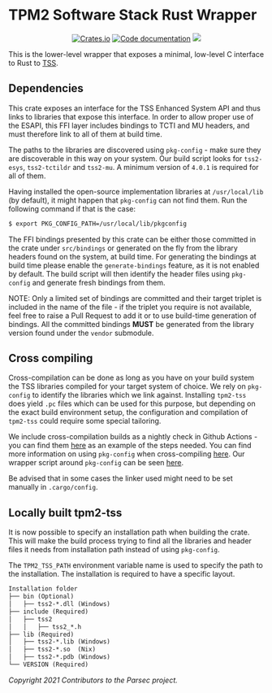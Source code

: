 # TPM2 Software Stack Rust Wrapper

<p align="center">
  <a href="https://crates.io/crates/tss-esapi-sys"><img alt="Crates.io" src="https://img.shields.io/crates/v/tss-esapi-sys"></a>
  <a href="https://docs.rs/tss-esapi-sys"><img src="https://docs.rs/tss-esapi-sys/badge.svg" alt="Code documentation"/></a>
  <a href="https://codecov.io/gh/parallaxsecond/rust-tss-esapi"><img src="https://codecov.io/gh/parallaxsecond/rust-tss-esapi/branch/main/graph/badge.svg?token=5T7SVCHWFE"/></a>
</p>

This is the lower-level wrapper that exposes a minimal, low-level C
interface to Rust to [TSS](https://github.com/tpm2-software/tpm2-tss).

## Dependencies

This crate exposes an interface for the TSS Enhanced System API and thus
links to libraries that expose this interface. In order to allow proper use
of the ESAPI, this FFI layer includes bindings to TCTI and MU headers, and 
must therefore link to all of them at build time.

The paths to the libraries are discovered using `pkg-config` - make sure they
are discoverable in this way on your system. Our build script looks for 
`tss2-esys`, `tss2-tctildr` and `tss2-mu`. A minimum version of `4.0.1` is 
required for all of them.

Having installed the open-source implementation libraries at `/usr/local/lib` (by default), it
might happen that `pkg-config` can not find them. Run the following command if that is the
case:
```bash
$ export PKG_CONFIG_PATH=/usr/local/lib/pkgconfig
```

The FFI bindings presented by this crate can be either those committed in the
crate under `src/bindings` or generated on the fly from the library headers
found on the system, at build time. For generating the bindings at build time
please enable the `generate-bindings` feature, as it is not enabled by default.
The build script will then identify the header files using `pkg-config` and
generate fresh bindings from them.

NOTE: Only a limited set of bindings are committed and their target triplet
is included in the name of the file - if the triplet you require is not
available, feel free to raise a Pull Request to add it or to use build-time
generation of bindings. All the committed bindings **MUST** be generated from
the library version found under the `vendor` submodule.

## Cross compiling

Cross-compilation can be done as long as you have on your build system the TSS 
libraries compiled for your target system of choice. We rely on `pkg-config` to
identify the libraries which we link against. Installing `tpm2-tss` does yield
`.pc` files which can be used for this purpose, but depending on the exact build
environment setup, the configuration and compilation of `tpm2-tss` could require
some special tailoring.

We include cross-compilation builds as a nightly check in Github Actions - you
can find them
[here](https://github.com/parallaxsecond/rust-tss-esapi/blob/main/tss-esapi/tests/cross-compile.sh)
as an example of the steps needed. You can find more information on using
`pkg-config` when cross-compiling
[here](https://github.com/parallaxsecond/rust-tss-esapi/issues/204). Our
wrapper script around `pkg-config` can be seen
[here](https://github.com/parallaxsecond/rust-tss-esapi/blob/main/tss-esapi/tests/pkg-config).

Be advised that in some cases the linker used might need to be set manually in
`.cargo/config`.

## Locally built tpm2-tss
It is now possible to specify an installation path when building the crate. This will
make the build process trying to find all the libraries and header files it needs from
installation path instead of using `pkg-config`.

The `TPM2_TSS_PATH` environment variable name is used to specify the path to the installation.
The installation is required to have a specific layout.

```md
Installation folder
├── bin (Optional)
│   ├── tss2-*.dll (Windows)
├── include (Required)
│   ├── tss2
│   │   ├── tss2_*.h
├── lib (Required)
│   ├── tss2-*.lib (Windows)
│   ├── tss2-*.so  (Nix)
│   ├── tss2-*.pdb (Windows)
└── VERSION (Required)
```

*Copyright 2021 Contributors to the Parsec project.*
